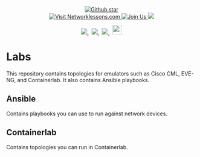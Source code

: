 <div align="center">
  <!-- GitHub Stars Badge -->
  <a href="https://github.com/networklessons/labs/stargazers">
    <img src="https://img.shields.io/github/stars/networklessons/labs?color=4BB797&logo=github" alt="Github star" />
  </a> <br>
  <!-- Website Badge -->
  <a href="https://networklessons.com">
    <img src="https://img.shields.io/badge/Website-networklessons.com-5381B5" alt="Visit Networklessons.com" />
  </a>
  <!-- Join Now Badge -->
  <a href="https://networklessons.com/sign-up">
    <img src="https://img.shields.io/badge/Community-Join%20Now-FFC369?logo=community" alt="Join Us" />
  </a>
  <a href="https://forum.networklessons.com/" alt="Discourse">
    <img src="https://img.shields.io/badge/discourse-browse_forum-red.svg?color=4BB797&logo=discourse" />
  </a>
<p align="center">
    <a href="https://www.youtube.com/c/networklessons/" alt="YouTube">
      <img src="https://img.shields.io/badge/youtube-watch_videos-red.svg?color=4BB797&logo=youtube" />
    </a> &nbsp;
    <a href="https://www.linkedin.com/company/networklessons-com" alt="LinkedIn">
      <img src="https://img.shields.io/badge/linkedin-connect-blue.svg?color=4BB797&logo=linkedin" />
    </a> &nbsp;
    <a href="https://facebook.com/networklessons" alt="Facebook">
      <img src="https://img.shields.io/badge/facebook-like-blue.svg?color=4BB797&logo=facebook" />
    </a> &nbsp;
    <a href="https://x.com/networklessons" alt="X">
      <img height="25" src="https://upload.wikimedia.org/wikipedia/commons/thumb/c/cc/X_icon.svg/150px-X_icon.svg.png" alt="x" />
    </a>
</p>
</div>



# Labs

This repository contains topologies for emulators such as Cisco CML, EVE-NG, and Containerlab. It also contains Ansible playbooks.

## Ansible

Contains playbooks you can use to run against network devices.

## Containerlab

Contains topologies you can run in Containerlab.
